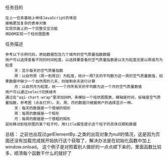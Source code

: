 任务目的

    在上一任务基础上继续JavaScript的体验
    接触更加复杂的表单对象
    实现页面上的一个完整交互功能
    用DOM实现一个柱状图图表

任务描述

    参考以下示例代码，原始数据包含几个城市的空气质量指数数据
    用户可以选择查看不同的时间粒度，以选择要查看的空气质量指数是以天为粒度还是以周或月为粒度
        天：显示每天的空气质量指数
        周：以自然周（周一到周日）为粒度，统计一周7天的平均数为这一周的空气质量数值，如果数据中缺少一个自然周的几天，则按剩余天进行计算
        月：以自然月为粒度，统一一个月所有天的平均数为这一个月的空气质量数值
    用户可以通过select切换城市
    通过在"aqi-chart-wrap"里添加DOM，来模拟一个柱状图图表，横轴是时间，纵轴是空气质量指数，参考图（点击打开）。天、周、月的数据只根据用户的选择显示一种。
        天：每天的数据是一个很细的矩形
        周：每周的数据是一个矩形
        月：每周的数据是一个很粗的矩形
    鼠标移动到柱状图的某个柱子时，用title属性提示这个柱子的具体日期和数据


总结：
之前也出现过getElementBy..之类的出现对象为null的情况，这是因为页面还没有加载完成就开始执行这个获取了，解决办法是在初始化函数中加上window.onload。
这个例子是对照着别人做好的一点点顺下来的，里面函数比较多，顺清每个函数干什么的就好了
